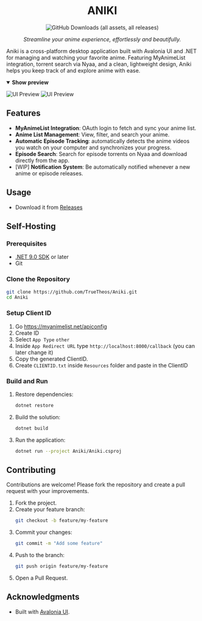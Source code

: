 <h1 align="center">ANIKI</h1>

<p align="center">
  <img src="https://img.shields.io/github/downloads/TrueTheos/Aniki/total" alt="GitHub Downloads (all assets, all releases)">
</p>
<p align="center"><i>Streamline your anime experience, effortlessly and beautifully.</i></p>

Aniki is a cross-platform desktop application built with Avalonia UI and .NET for managing and watching your favorite anime. Featuring MyAnimeList integration, torrent search via Nyaa, and a clean, lightweight design, Aniki helps you keep track of and explore anime with ease.

<details open>
  <summary><b>Show preview</b></summary>

![UI Preview](https://i.imgur.com/LwbPosb.png)
![UI Preview](https://i.imgur.com/Xdv1ckr.png)

</details>

## Features

- **MyAnimeList Integration**: OAuth login to fetch and sync your anime list.
- **Anime List Management**: View, filter, and search your anime.
- **Automatic Episode Tracking**: automatically detects the anime videos you watch on your computer and synchronizes your progress.
- **Episode Search**: Search for episode torrents on Nyaa and download directly from the app.
- [WIP] **Notification System**: Be automatically notified whenever a new anime or episode releases.

## Usage

- Download it from [Releases](https://github.com/TrueTheos/Aniki/releases)

## Self-Hosting

### Prerequisites

- [.NET 9.0 SDK](https://dotnet.microsoft.com/download) or later
- Git

### Clone the Repository

```bash
git clone https://github.com/TrueTheos/Aniki.git
cd Aniki
```

### Setup Client ID

1. Go https://myanimelist.net/apiconfig
2. Create ID
3. Select `App Type` `other`
4. Inside `App Redirect URL` type `http://localhost:8000/callback` (you can later change it)
5. Copy the generated ClientID.
6. Create `CLIENTID.txt` inside `Resources` folder and paste in the ClientID

### Build and Run

1. Restore dependencies:
   ```bash
   dotnet restore
   ```
2. Build the solution:
   ```bash
   dotnet build
   ```
3. Run the application:
   ```bash
   dotnet run --project Aniki/Aniki.csproj
   ```
   
## Contributing

Contributions are welcome! Please fork the repository and create a pull request with your improvements.

1. Fork the project.
2. Create your feature branch:
   ```bash
   git checkout -b feature/my-feature
   ```
3. Commit your changes:
   ```bash
   git commit -m "Add some feature"
   ```
4. Push to the branch:
   ```bash
   git push origin feature/my-feature
   ```
5. Open a Pull Request.

## Acknowledgments

- Built with [Avalonia UI](https://avaloniaui.net/).

